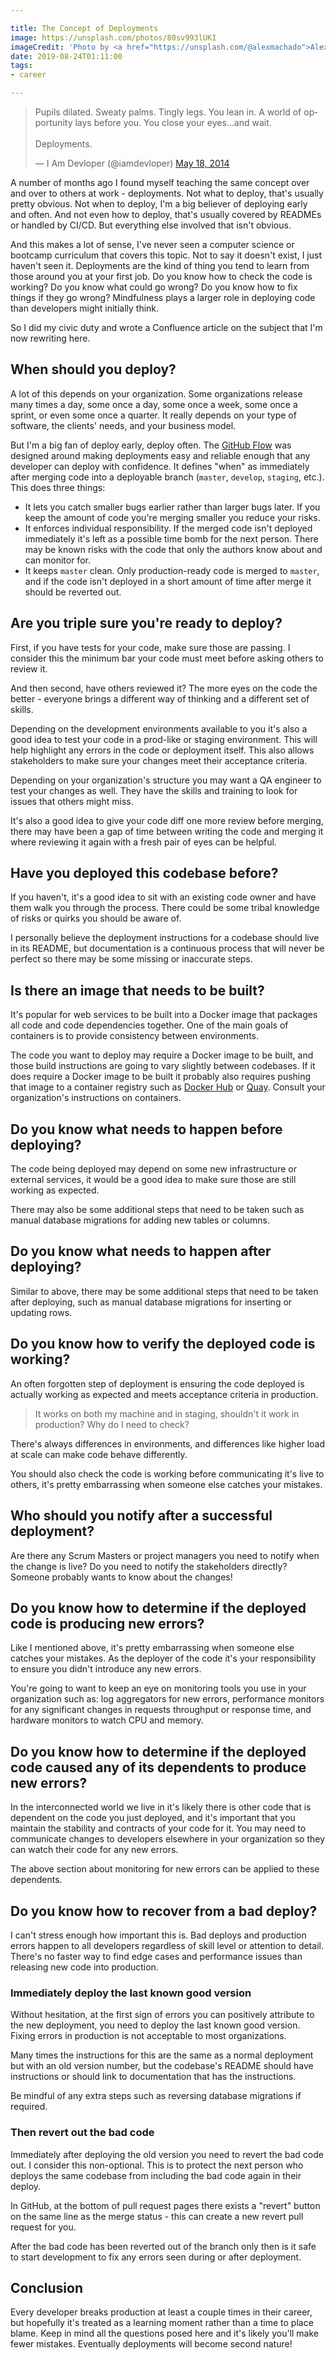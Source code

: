 ```yaml
---

title: The Concept of Deployments
image: https://unsplash.com/photos/80sv993lUKI
imageCredit: 'Photo by <a href="https://unsplash.com/@alexmachado">Alex Machado</a> on <a href="https://unsplash.com/photos/80sv993lUKI">Unsplash</a>'
date: 2019-08-24T01:11:00
tags:
- career

---
```


<blockquote class="twitter-tweet" data-lang="en"><p lang="en" dir="ltr">Pupils dilated. Sweaty palms. Tingly legs. You lean in. A world of opportunity lays before you. You close your eyes…and wait.<br><br>Deployments.</p>&mdash; I Am Devloper (@iamdevloper) <a href="https://twitter.com/iamdevloper/status/468132413433200640?ref_src=twsrc%5Etfw">May 18, 2014</a></blockquote>
<script async src="https://platform.twitter.com/widgets.js"></script>

A number of months ago I found myself teaching the same concept over and over to others at work - deployments. Not what to deploy, that's usually pretty obvious. Not when to deploy, I'm a big believer of deploying early and often. And not even how to deploy, that's usually covered by READMEs or handled by CI/CD. But everything else involved that isn't obvious.

And this makes a lot of sense, I've never seen a computer science or bootcamp curriculum that covers this topic. Not to say it doesn't exist, I just haven't seen it. Deployments are the kind of thing you tend to learn from those around you at your first job. Do you know how to check the code is working? Do you know what could go wrong? Do you know how to fix things if they go wrong? Mindfulness plays a larger role in deploying code than developers might initially think.

So I did my civic duty and wrote a Confluence article on the subject that I'm now rewriting here.

## When should you deploy?

A lot of this depends on your organization. Some organizations release many times a day, some once a day, some once a week, some once a sprint, or even some once a quarter. It really depends on your type of software, the clients' needs, and your business model.

But I'm a big fan of deploy early, deploy often. The [GitHub Flow](http://scottchacon.com/2011/08/31/github-flow.html) was designed around making deployments easy and reliable enough that any developer can deploy with confidence. It defines "when" as immediately after merging code into a deployable branch (`master`, `develop`, `staging`, etc.). This does three things:

- It lets you catch smaller bugs earlier rather than larger bugs later. If you keep the amount of code you're merging smaller you reduce your risks.
- It enforces individual responsibility. If the merged code isn't deployed immediately it's left as a possible time bomb for the next person. There may be known risks with the code that only the authors know about and can monitor for.
- It keeps `master` clean. Only production-ready code is merged to `master`, and if the code isn't deployed in a short amount of time after merge it should be reverted out.

## Are you triple sure you're ready to deploy?

First, if you have tests for your code, make sure those are passing. I consider this the minimum bar your code must meet before asking others to review it.

And then second, have others reviewed it? The more eyes on the code the better - everyone brings a different way of thinking and a different set of skills.

Depending on the development environments available to you it's also a good idea to test your code in a prod-like or staging environment. This will help highlight any errors in the code or deployment itself. This also allows stakeholders to make sure your changes meet their acceptance criteria.

Depending on your organization's structure you may want a QA engineer to test your changes as well. They have the skills and training to look for issues that others might miss.

It's also a good idea to give your code diff one more review before merging, there may have been a gap of time between writing the code and merging it where reviewing it again with a fresh pair of eyes can be helpful.

## Have you deployed this codebase before?

If you haven't, it's a good idea to sit with an existing code owner and have them walk you through the process. There could be some tribal knowledge of risks or quirks you should be aware of.

I personally believe the deployment instructions for a codebase should live in its README, but documentation is a continuous process that will never be perfect so there may be some missing or inaccurate steps.

## Is there an image that needs to be built?

It's popular for web services to be built into a Docker image that packages all code and code dependencies together. One of the main goals of containers is to provide consistency between environments.

The code you want to deploy may require a Docker image to be built, and those build instructions are going to vary slightly between codebases. If it does require a Docker image to be built it probably also requires pushing that image to a container registry such as [Docker Hub](https://hub.docker.com/) or [Quay](https://quay.io/). Consult your organization's instructions on containers.

## Do you know what needs to happen before deploying?

The code being deployed may depend on some new infrastructure or external services, it would be a good idea to make sure those are still working as expected.

There may also be some additional steps that need to be taken such as manual database migrations for adding new tables or columns.

## Do you know what needs to happen after deploying?

Similar to above, there may be some additional steps that need to be taken after deploying, such as manual database migrations for inserting or updating rows.

## Do you know how to verify the deployed code is working?

An often forgotten step of deployment is ensuring the code deployed is actually working as expected and meets acceptance criteria in production.

> It works on both my machine and in staging, shouldn't it work in production? Why do I need to check?

There's always differences in environments, and differences like higher load at scale can make code behave differently.

You should also check the code is working before communicating it's live to others, it's pretty embarrassing when someone else catches your mistakes.

## Who should you notify after a successful deployment?

Are there any Scrum Masters or project managers you need to notify when the change is live? Do you need to notify the stakeholders directly? Someone probably wants to know about the changes!

## Do you know how to determine if the deployed code is producing new errors?

Like I mentioned above, it's pretty embarrassing when someone else catches your mistakes. As the deployer of the code it's your responsibility to ensure you didn't introduce any new errors.

You're going to want to keep an eye on monitoring tools you use in your organization such as: log aggregators for new errors, performance monitors for any significant changes in requests throughput or response time, and hardware monitors to watch CPU and memory.

## Do you know how to determine if the deployed code caused any of its dependents to produce new errors?

In the interconnected world we live in it's likely there is other code that is dependent on the code you just deployed, and it's important that you maintain the stability and contracts of your code for it. You may need to communicate changes to developers elsewhere in your organization so they can watch their code for any new errors.

The above section about monitoring for new errors can be applied to these dependents.

## Do you know how to recover from a bad deploy?

I can't stress enough how important this is. Bad deploys and production errors happen to all developers regardless of skill level or attention to detail. There's no faster way to find edge cases and performance issues than releasing new code into production.

### Immediately deploy the last known good version

Without hesitation, at the first sign of errors you can positively attribute to the new deployment, you need to deploy the last known good version. Fixing errors in production is not acceptable to most organizations.

Many times the instructions for this are the same as a normal deployment but with an old version number, but the codebase's README should have instructions or should link to documentation that has the instructions.

Be mindful of any extra steps such as reversing database migrations if required.

### Then revert out the bad code

Immediately after deploying the old version you need to revert the bad code out. I consider this non-optional. This is to protect the next person who deploys the same codebase from including the bad code again in their deploy.

In GitHub, at the bottom of pull request pages there exists a "revert" button on the same line as the merge status - this can create a new revert pull request for you.

After the bad code has been reverted out of the branch only then is it safe to start development to fix any errors seen during or after deployment.

## Conclusion

Every developer breaks production at least a couple times in their career, but hopefully it's treated as a learning moment rather than a time to place blame. Keep in mind all the questions posed here and it's likely you'll make fewer mistakes. Eventually deployments will become second nature!
